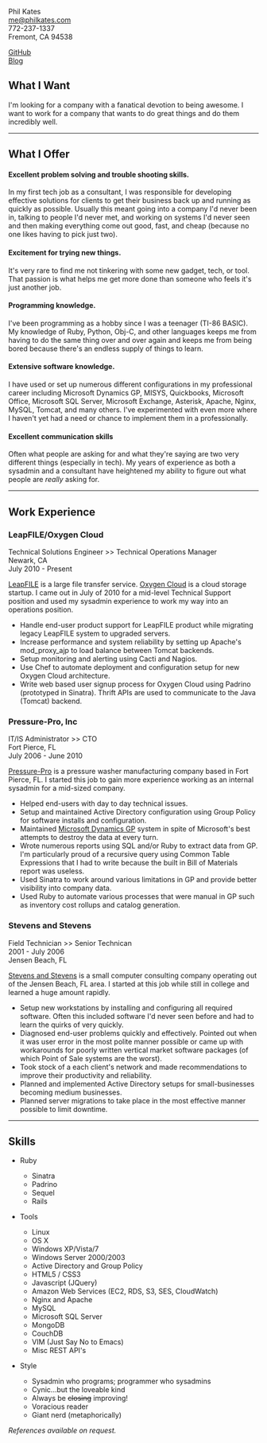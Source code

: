 Phil Kates  
[me@philkates.com](mailto:me@philkates.com)  
772-237-1337  
Fremont, CA 94538  

[GitHub](http://github.com/philk)  
[Blog](http://philkates.com)  

What I Want
-----------
I'm looking for a company with a fanatical devotion to being awesome.  I want to work for a company that wants to do great things and do them incredibly well.

* * *

What I Offer
----------------

#### Excellent problem solving and trouble shooting skills.

In my first tech job as a consultant, I was responsible for developing effective solutions for clients to get their business back up and running as quickly as possible. Usually this meant going into a company I'd never been in, talking to people I'd never met, and working on systems I'd never seen and then making everything come out good, fast, and cheap (because no one likes having to pick just two).

#### Excitement for trying new things.

It's very rare to find me not tinkering with some new gadget, tech, or tool. That passion is what helps me get more done than someone who feels it's just another job.

#### Programming knowledge.

I've been programming as a hobby since I was a teenager (TI-86 BASIC). My knowledge of Ruby, Python, Obj-C, and other languages keeps me from having to do the same thing over and over again and keeps me from being bored because there's an endless supply of things to learn.

#### Extensive software knowledge.

I have used or set up numerous different configurations in my professional career including Microsoft Dynamics GP, MISYS, Quickbooks, Microsoft Office, Microsoft SQL Server, Microsoft Exchange, Asterisk, Apache, Nginx, MySQL, Tomcat, and many others. I've experimented with even more where I haven't yet had a need or chance to implement them in a professionally.

#### Excellent communication skills

Often what people are asking for and what they're saying are two very different things (especially in tech). My years of experience as both a sysadmin and a consultant have heightened my ability to figure out what people are _really_ asking for.

* * *

Work Experience
---------------
### LeapFILE/Oxygen Cloud
Technical Solutions Engineer >> Technical Operations Manager  
Newark, CA  
July 2010 - Present  

[LeapFILE](http://www.leapfile.com) is a large file transfer service. [Oxygen Cloud](http://oxygencloud.com) is a cloud storage startup. I came out in July of 2010 for a mid-level Technical Support position and used my sysadmin experience to work my way into an operations position.

* Handle end-user product support for LeapFILE product while migrating legacy LeapFILE system to upgraded servers.
* Increase performance and system reliability by setting up Apache's mod_proxy_ajp to load balance between Tomcat backends.
* Setup monitoring and alerting using Cacti and Nagios.
* Use Chef to automate deployment and configuration setup for new Oxygen Cloud architecture.
* Write web based user signup process for Oxygen Cloud using Padrino (prototyped in Sinatra). Thrift APIs are used to communicate to the Java (Tomcat) backend.

### Pressure-Pro, Inc
IT/IS Administrator >> CTO  
Fort Pierce, FL  
July 2006 - June 2010  

[Pressure-Pro](http://www.pressure-pro.com) is a pressure washer manufacturing company based in Fort Pierce, FL. I started this job to gain more experience working as an internal sysadmin for a mid-sized company.

* Helped end-users with day to day technical issues.
* Setup and maintained Active Directory configuration using Group Policy for software installs and configuration.
* Maintained [Microsoft Dynamics GP](http://www.microsoft.com/en-us/dynamics/products/gp-overview.aspx) system in spite of Microsoft's best attempts to destroy the data at every turn.
* Wrote numerous reports using SQL and/or Ruby to extract data from GP. I'm particularly proud of a recursive query using Common Table Expressions that I had to write because the built in Bill of Materials report was useless.
* Used Sinatra to work around various limitations in GP and provide better visibility into company data.
* Used Ruby to automate various processes that were manual in GP such as inventory cost rollups and catalog generation.

### Stevens and Stevens
Field Technician >> Senior Technican  
2001 - July 2006  
Jensen Beach, FL  

[Stevens and Stevens](http://stevensandstevens.com/) is a small computer consulting company operating out of the Jensen Beach, FL area. I started at this job while still in college and learned a huge amount rapidly.

* Setup new workstations by installing and configuring all required software. Often this included software I'd never seen before and had to learn the quirks of very quickly.
* Diagnosed end-user problems quickly and effectively. Pointed out when it was user error in the most polite manner possible or came up with workarounds for poorly written vertical market software packages (of which Point of Sale systems are the worst).
* Took stock of a each client's network and made recommendations to improve their productivity and reliability.
* Planned and implemented Active Directory setups for small-businesses becoming medium businesses.
* Planned server migrations to take place in the most effective manner possible to limit downtime.

* * *

Skills
----------------

* Ruby
  * Sinatra
  * Padrino
  * Sequel
  * Rails

* Tools
  * Linux
  * OS X
  * Windows XP/Vista/7
  * Windows Server 2000/2003
  * Active Directory and Group Policy
  * HTML5 / CSS3
  * Javascript (JQuery)
  * Amazon Web Services (EC2, RDS, S3, SES, CloudWatch)
  * Nginx and Apache
  * MySQL
  * Microsoft SQL Server
  * MongoDB
  * CouchDB
  * VIM (Just Say No to Emacs)
  * Misc REST API's

* Style
  * Sysadmin who programs; programmer who sysadmins
  * Cynic...but the loveable kind
  * Always be <strike>closing</strike> improving!
  * Voracious reader
  * Giant nerd (metaphorically)

_References available on request._  
